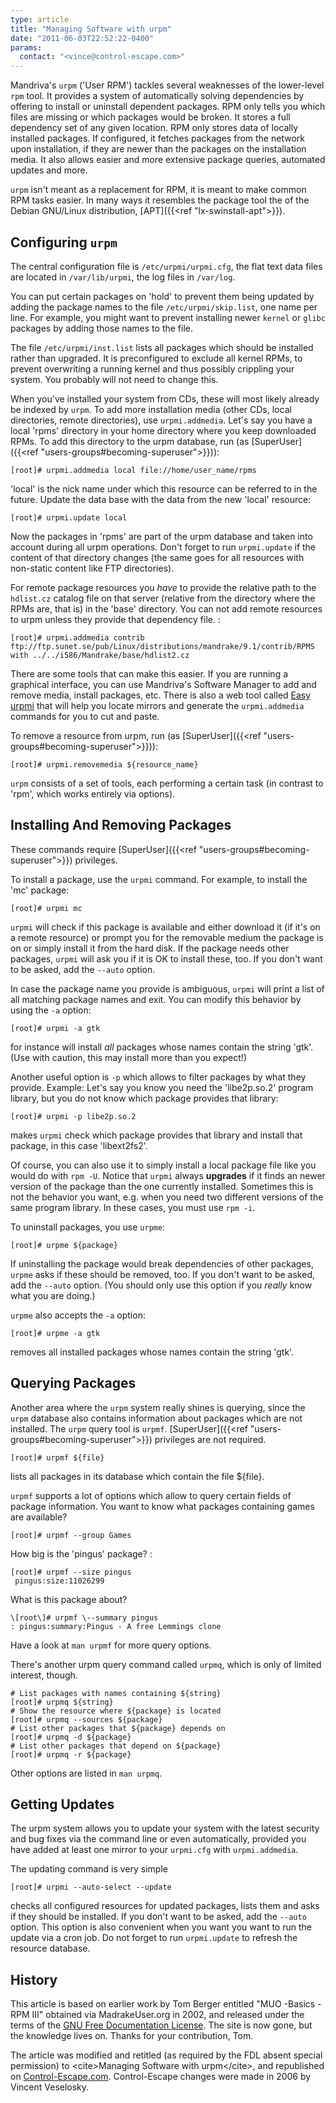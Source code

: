 ```yaml
---
type: article
title: "Managing Software with urpm"
date: "2011-06-03T22:52:22-0400"
params:
  contact: "<vince@control-escape.com>"
---
```


Mandriva\'s `urpm` (\'User RPM\') tackles several weaknesses of the lower-level `rpm`
tool. It provides a system of automatically solving dependencies by offering to install
or uninstall dependent packages. RPM only tells you which files are missing or which
packages would be broken. It stores a full dependency set of any given location. RPM
only stores data of locally installed packages. If configured, it fetches packages from
the network upon installation, if they are newer than the packages on the installation
media. It also allows easier and more extensive package queries, automated updates and
more.

`urpm` isn\'t meant as a replacement for RPM, it is meant to make common RPM tasks
easier. In many ways it resembles the package tool the of the Debian GNU/Linux
distribution, [APT]({{<ref "lx-swinstall-apt">}}).

## Configuring `urpm`

The central configuration file is `/etc/urpmi/urpmi.cfg`, the flat text data files are
located in `/var/lib/urpmi`, the log files in `/var/log`.

You can put certain packages on \'hold\' to prevent them being updated by adding the
package names to the file `/etc/urpmi/skip.list`, one name per line. For example, you
might want to prevent installing newer `kernel` or `glibc` packages by adding those
names to the file.

The file `/etc/urpmi/inst.list` lists all packages which should be installed rather than
upgraded. It is preconfigured to exclude all kernel RPMs, to prevent overwriting a
running kernel and thus possibly crippling your system. You probably will not need to
change this.

When you\'ve installed your system from CDs, these will most likely already be indexed
by `urpm`. To add more installation media (other CDs, local directories, remote
directories), use `urpmi.addmedia`. Let\'s say you have a local \'rpms\' directory in
your home directory where you keep downloaded RPMs. To add this directory to the urpm
database, run (as [SuperUser]({{<ref "users-groups#becoming-superuser">}})):

    [root]# urpmi.addmedia local file://home/user_name/rpms

\'local\' is the nick name under which this resource can be referred to in the future.
Update the data base with the data from the new \'local\' resource:

    [root]# urpmi.update local

Now the packages in \'rpms\' are part of the urpm database and taken into account during
all urpm operations. Don\'t forget to run `urpmi.update` if the content of that
directory changes (the same goes for all resources with non-static content like FTP
directories).

For remote package resources you _have_ to provide the relative path to the `hdlist.cz`
catalog file on that server (relative from the directory where the RPMs are, that is) in
the \'base\' directory. You can not add remote resources to urpm unless they provide
that dependency file. :

    [root]# urpmi.addmedia contrib ftp://ftp.sunet.se/pub/Linux/distributions/mandrake/9.1/contrib/RPMS with ../../i586/Mandrake/base/hdlist2.cz

There are some tools that can make this easier. If you are running a graphical
interface, you can use Mandriva\'s Software Manager to add and remove media, install
packages, etc. There is also a web tool called
[Easy urpmi](http://www.linuxfordummies.org/addmedia/) that will help you locate mirrors
and generate the `urpmi.addmedia` commands for you to cut and paste.

To remove a resource from urpm, run (as
[SuperUser]({{<ref "users-groups#becoming-superuser">}})):

    [root]# urpmi.removemedia ${resource_name}

`urpm` consists of a set of tools, each performing a certain task (in contrast to
\'rpm\', which works entirely via options).

## Installing And Removing Packages

These commands require [SuperUser]({{<ref "users-groups#becoming-superuser">}})
privileges.

To install a package, use the `urpmi` command. For example, to install the \'mc\'
package:

    [root]# urpmi mc

`urpmi` will check if this package is available and either download it (if it\'s on a
remote resource) or prompt you for the removable medium the package is on or simply
install it from the hard disk. If the package needs other packages, `urpmi` will ask you
if it is OK to install these, too. If you don\'t want to be asked, add the `--auto`
option.

In case the package name you provide is ambiguous, `urpmi` will print a list of all
matching package names and exit. You can modify this behavior by using the `-a` option:

    [root]# urpmi -a gtk

for instance will install _all_ packages whose names contain the string \'gtk\'. (Use
with caution, this may install more than you expect!)

Another useful option is `-p` which allows to filter packages by what they provide.
Example: Let\'s say you know you need the \'libe2p.so.2\' program library, but you do
not know which package provides that library:

    [root]# urpmi -p libe2p.so.2

makes `urpmi` check which package provides that library and install that package, in
this case \'libext2fs2\'.

Of course, you can also use it to simply install a local package file like you would do
with `rpm -U`. Notice that `urpmi` always **upgrades** if it finds an newer version of
the package than the one currently installed. Sometimes this is not the behavior you
want, e.g. when you need two different versions of the same program library. In these
cases, you must use `rpm -i`.

To uninstall packages, you use `urpme`:

    [root]# urpme ${package}

If uninstalling the package would break dependencies of other packages, `urpme` asks if
these should be removed, too. If you don\'t want to be asked, add the `--auto` option.
(You should only use this option if you _really_ know what you are doing.)

`urpme` also accepts the `-a` option:

    [root]# urpme -a gtk

removes all installed packages whose names contain the string \'gtk\'.

## Querying Packages

Another area where the `urpm` system really shines is querying, since the `urpm`
database also contains information about packages which are not installed. The `urpm`
query tool is `urpmf`. [SuperUser]({{<ref "users-groups#becoming-superuser">}})
privileges are not required.

    [root]# urpmf ${file}

lists all packages in its database which contain the file \${file}.

`urpmf` supports a lot of options which allow to query certain fields of package
information. You want to know what packages containing games are available?

    [root]# urpmf --group Games

How big is the \'pingus\' package? :

    [root]# urpmf --size pingus
     pingus:size:11026299

What is this package about?

    \[root\]# urpmf \--summary pingus
    : pingus:summary:Pingus - A free Lemmings clone

Have a look at `man urpmf` for more query options.

There\'s another urpm query command called `urpmq`, which is only of limited interest,
though.

    # List packages with names containing ${string}
    [root]# urpmq ${string}
    # Show the resource where ${package} is located
    [root]# urpmq --sources ${package}
    # List other packages that ${package} depends on
    [root]# urpmq -d ${package}
    # List other packages that depend on ${package}
    [root]# urpmq -r ${package}

Other options are listed in `man urpmq`.

## Getting Updates

The urpm system allows you to update your system with the latest security and bug fixes
via the command line or even automatically, provided you have added at least one mirror
to your `urpmi.cfg` with `urpmi.addmedia`.

The updating command is very simple

    [root]# urpmi --auto-select --update

checks all configured resources for updated packages, lists them and asks if they should
be installed. If you don\'t want to be asked, add the `--auto` option. This option is
also convenient when you want you want to run the update via a cron job. Do not forget
to run `urpmi.update` to refresh the resource database.

## History

This article is based on earlier work by Tom Berger entitled \"MUO -Basics - RPM III\"
obtained via MadrakeUser.org in 2002, and released under the terms of the
[GNU Free Documentation License](http://www.gnu.org/licenses/fdl.txt). The site is now
gone, but the knowledge lives on. Thanks for your contribution, Tom.

The article was modified and retitled (as required by the FDL absent special permission)
to \<cite\>Managing Software with urpm\</cite\>, and republished on
[Control-Escape.com](http://www.control-escape.com). Control-Escape changes were made in
2006 by Vincent Veselosky.
